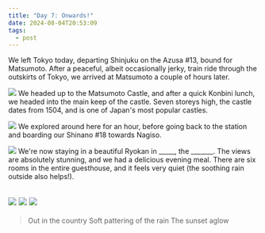```yaml
---
title: "Day 7: Onwards!"
date: 2024-08-04T20:53:09
tags:
  - post
---
```

We left Tokyo today, departing Shinjuku on the Azusa #13, bound for Matsumoto. After a peaceful, albeit occasionally jerky, train ride through the outskirts of Tokyo, we arrived at Matsumoto a couple of hours later.

![](/japan/media/1000019468.jpg)
We headed up to the Matsumoto Castle, and after a quick Konbini lunch, we headed into the main keep of the castle. Seven storeys high, the castle dates from 1504, and is one of Japan's most popular castles.

![](/japan/media/1000019476.jpg)
We explored around here for an hour, before going back to the station and boarding our Shinano #18 towards Nagiso.

![](/japan/media/1000019522.jpg)
We're now staying in a beautiful Ryokan in _____, the _______. The views are absolutely stunning, and we had a delicious evening meal. There are six rooms in the entire guesthouse, and it feels very quiet (the soothing rain outside also helps!).

![](/japan/media/1000019555.jpg)
![](/japan/media/1000019565.jpg)
![](/japan/media/1000019576.jpg)
---

> Out in the country
> Soft pattering of the rain
> The sunset aglow
